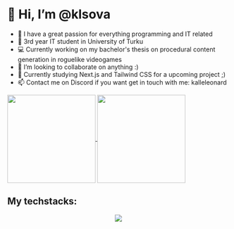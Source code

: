 <h1>👋 Hi, I’m @klsova </h1>

- 👀 I have a great passion for everything programming and IT related
- 🌱 3rd year IT student in University of Turku
- 💻 Currently working on my bachelor's thesis on procedural content generation in roguelike videogames
- 💞️ I’m looking to collaborate on anything :)
- 📖 Currently studying Next.js and Tailwind CSS for a upcoming project ;)
- 📫 Contact me on Discord if you want get in touch with me: kalleleonard
<a href="https://github.com/anuraghaza/github-readme-stats">
  <img height=200 align="center" src="https://github-readme-stats.vercel.app/api?username=klsova&theme=dark" />
</a>
<a href="https://github.com/anuraghazra/convoychat">
  <img height=200 align="center" src="https://github-readme-stats.vercel.app/api/top-langs?username=klsova&layout=compact&langs_count=8&card_width=320&theme=dark" />
</a>
<h2> My techstacks:</h2>
<p align="center">
  <a href="https://skillicons.dev">
  <img src="https://skillicons.dev/icons?i=js,html,css,react,java,nodejs,python,sqlite,vercel,express&perline=5" />
  </a>
</p>
